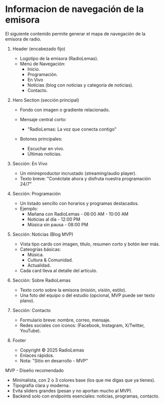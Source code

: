 # Informacion de navegación de la emisora

El siguiente contenido permite generar el mapa de navegación de la emisora de radio.

1. Header (encabezado fijo)
   -  Logotipo de la emisora (RadioLemas).
   -  Menú de Navegación:
      -  Inicio.
      -  Programación.
      -  En Vivo
      -  Noticias (blog con noticias y categoría de noticias).
      -  Contacto.

2. Hero Section (sección principal)
   - Fondo con imagen o gradiente relacionado.
   - Mensaje central corto:
     - "RadioLemas: La voz que conecta contigo"
   
   - Botones principales:
     - Escuchar en vivo.
     - Últimas noticias.

3. Sección: En Vivo
   - Un minireproductor incrustado (streaming/audio player).
   - Texto breve: "Conéctate ahora y disfruta nuestra programación 24/7"

4. Sección: Programación
   - Un listado sencillo con horarios y programas destacados.
   - Ejemplo:
     - Mañana con RadioLemas - 06:00 AM - 10:00 AM
     - Noticias al día - 12:00 PM
     - Música sin pausa - 08:00 PM

5. Sección: Noticias (Blog MVP)
   - Vista tipo cards con imagen, título, resumen corto y botón leer más.
   - Cateogrías básicas:
     - Música.
     - Cultura & Comunidad.
     - Actualidad.
   - Cada card lleva al detalle del artículo.
  
6. Sección: Sobre RadioLemas
   - Texto corto sobre la emisora (misión, visión, estilo).
   - Una foto del equipo o del estudio (opcional, MVP puede ser texto plano).
  
7. Sección: Contacto
   - Formulario breve: nombre, correo, mensaje.
   - Redes sociales con iconos: (Facebook, Instagram, X/Twitter, YouTube).

8. Footer
   - Copyright © 2025 RadioLemas
   - Enlaces rápidos.
   - Nota: "Sitio en desarrollo - MVP"

MVP - Diseño recomendado
- Minimalista, con 2 o 3 colores base (los que me digas que ya tienes).
- Tipografía clara y moderna.
- Evita sliders grandes (pesan y no aportan mucho al MVP).
- Backend solo con endpoints esenciales: noticias, programas, contacto.


